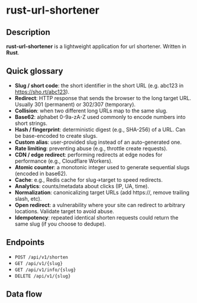 # rust-url-shortener

## Description

<b>rust-url-shortener</b> is a lightweight application for url shortener. Written in <b>Rust</b>.


## Quick glossary
* <b>Slug / short code</b>: the short identifier in the short URL (e.g. abc123 in https://sho.rt/abc123).
* <b>Redirect</b>: HTTP response that sends the browser to the long target URL. Usually 301 (permanent) or 302/307 (temporary).
* <b>Collision</b>: when two different long URLs map to the same slug.
* <b>Base62</b>: alphabet 0-9a-zA-Z used commonly to encode numbers into short strings.
* <b>Hash / fingerprint</b>: deterministic digest (e.g., SHA-256) of a URL. Can be base-encoded to create slugs.
* <b>Custom alias</b>: user-provided slug instead of an auto-generated one.
* <b>Rate limiting</b>: preventing abuse (e.g., throttle create requests).
* <b>CDN / edge redirect</b>: performing redirects at edge nodes for performance (e.g., Cloudflare Workers).
* <b>Atomic counter</b>: a monotonic integer used to generate sequential slugs (encoded in base62).
* <b>Cache</b>: e.g., Redis cache for slug→target to speed redirects.
* <b>Analytics</b>: counts/metadata about clicks (IP, UA, time).
* <b>Normalization</b>: canonicalizing target URLs (add https://, remove trailing slash, etc).
* <b>Open redirect</b>: a vulnerability where your site can redirect to arbitrary locations. Validate target to avoid abuse.
* <b>Idempotency</b>: repeated identical shorten requests could return the same slug (if you choose to dedupe).


## Endpoints
* `POST /api/v1/shorten`
* `GET /api/v1/{slug}`
* `GET /api/v1/info/{slug}`
* `DELETE /api/v1/{slug}`

## Data flow

